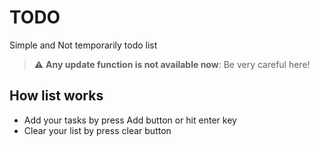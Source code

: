 # TODO

Simple and Not temporarily todo list

> :warning: **Any update function is not available now**: Be very careful here!

## How list works

- Add your tasks by press Add button or hit enter key
- Clear your list by press clear button
